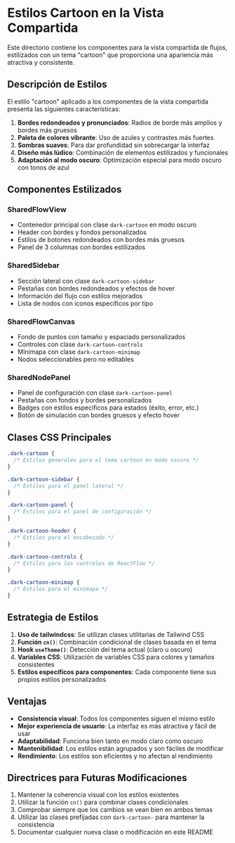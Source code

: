 # Estilos Cartoon en la Vista Compartida

Este directorio contiene los componentes para la vista compartida de flujos, estilizados con un tema "cartoon" que proporciona una apariencia más atractiva y consistente.

## Descripción de Estilos

El estilo "cartoon" aplicado a los componentes de la vista compartida presenta las siguientes características:

1. **Bordes redondeados y pronunciados**: Radios de borde más amplios y bordes más gruesos
2. **Paleta de colores vibrante**: Uso de azules y contrastes más fuertes
3. **Sombras suaves**: Para dar profundidad sin sobrecargar la interfaz
4. **Diseño más lúdico**: Combinación de elementos estilizados y funcionales
5. **Adaptación al modo oscuro**: Optimización especial para modo oscuro con tonos de azul

## Componentes Estilizados

### SharedFlowView
- Contenedor principal con clase `dark-cartoon` en modo oscuro
- Header con bordes y fondos personalizados
- Estilos de botones redondeados con bordes más gruesos
- Panel de 3 columnas con bordes estilizados

### SharedSidebar
- Sección lateral con clase `dark-cartoon-sidebar`
- Pestañas con bordes redondeados y efectos de hover
- Información del flujo con estilos mejorados
- Lista de nodos con iconos específicos por tipo

### SharedFlowCanvas
- Fondo de puntos con tamaño y espaciado personalizados
- Controles con clase `dark-cartoon-controls`
- Minimapa con clase `dark-cartoon-minimap`
- Nodos seleccionables pero no editables

### SharedNodePanel
- Panel de configuración con clase `dark-cartoon-panel`
- Pestañas con fondos y bordes personalizados
- Badges con estilos específicos para estados (éxito, error, etc.)
- Botón de simulación con bordes gruesos y efecto hover

## Clases CSS Principales

```css
.dark-cartoon {
  /* Estilos generales para el tema cartoon en modo oscuro */
}

.dark-cartoon-sidebar {
  /* Estilos para el panel lateral */
}

.dark-cartoon-panel {
  /* Estilos para el panel de configuración */
}

.dark-cartoon-header {
  /* Estilos para el encabezado */
}

.dark-cartoon-controls {
  /* Estilos para los controles de ReactFlow */
}

.dark-cartoon-minimap {
  /* Estilos para el minimapa */
}
```

## Estrategia de Estilos

1. **Uso de tailwindcss**: Se utilizan clases utilitarias de Tailwind CSS
2. **Función `cn()`**: Combinación condicional de clases basada en el tema
3. **Hook `useTheme()`**: Detección del tema actual (claro u oscuro)
4. **Variables CSS**: Utilización de variables CSS para colores y tamaños consistentes
5. **Estilos específicos para componentes**: Cada componente tiene sus propios estilos personalizados

## Ventajas

- **Consistencia visual**: Todos los componentes siguen el mismo estilo
- **Mejor experiencia de usuario**: La interfaz es más atractiva y fácil de usar
- **Adaptabilidad**: Funciona bien tanto en modo claro como oscuro
- **Mantenibilidad**: Los estilos están agrupados y son fáciles de modificar
- **Rendimiento**: Los estilos son eficientes y no afectan al rendimiento

## Directrices para Futuras Modificaciones

1. Mantener la coherencia visual con los estilos existentes
2. Utilizar la función `cn()` para combinar clases condicionales
3. Comprobar siempre que los cambios se vean bien en ambos temas
4. Utilizar las clases prefijadas con `dark-cartoon-` para mantener la consistencia
5. Documentar cualquier nueva clase o modificación en este README 